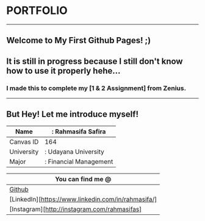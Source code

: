 # PORTFOLIO

------------

## Welcome to My First Github Pages! ;)
## It is still in progress because I still don't know how to use it properly hehe...
### I made this to complete my [1 & 2 Assignment] from Zenius.

------------

## But Hey! Let me introduce myself!
|  Name | : Rahmasifa Safira  |
| ------------ | ------------ |
| Canvas ID  |  164 |
| University  | : Udayana University  |
|  Major | : Financial Management  |

|  You can find me @ |
| ------------ |
| [Github][https://github.com/rahmasifas]  |
| [LinkedIn][https://www.linkedin.com/in/rahmasifa/]  |
| [Instagram][http://instagram.com/rahmasifas] |


[https://github.com/rahmasifas]: https://github.com/rahmasifas
